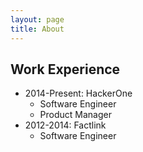 ```yaml
---
layout: page
title: About
---
```


## Work Experience

- 2014-Present: HackerOne
  - Software Engineer
  - Product Manager
- 2012-2014: Factlink
  - Software Engineer